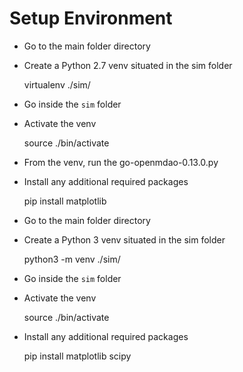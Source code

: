 Setup Environment
=================

- Go to the main folder directory
- Create a Python 2.7 venv situated in the sim folder

    virtualenv ./sim/

- Go inside the `sim` folder
- Activate the venv

    source ./bin/activate

- From the venv, run the go-openmdao-0.13.0.py
- Install any additional required packages

    pip install matplotlib

- Go to the main folder directory
- Create a Python 3 venv situated in the sim folder

    python3 -m venv ./sim/

- Go inside the `sim` folder
- Activate the venv

    source ./bin/activate

- Install any additional required packages

    pip install matplotlib scipy
